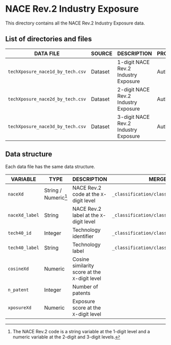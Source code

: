 # NACE Rev.2 Industry Exposure

This directory contains all the NACE Rev.2 Industry Exposure data.

## List of directories and files

| DATA FILE               | SOURCE                    | DESCRIPTION               | PROVIDED |
| ----------------------- | ------------------------- | ------------------- | -------- |
| `techXposure_nace1d_by_tech.csv`  | Dataset | 1-digit NACE Rev.2 Industry Exposure | Authors |
| `techXposure_nace2d_by_tech.csv`  | Dataset | 2-digit NACE Rev.2 Industry Exposure | Authors |
| `techXposure_nace3d_by_tech.csv`  | Dataset | 3-digit NACE Rev.2 Industry Exposure | Authors |

## Data structure

Each data file has the same data structure.

| VARIABLE               | TYPE                    | DESCRIPTION               | MERGE WITH |
| ----------------------- | ------------------------- | ------------------- | -------- |
| `naceXd`  | String / Numeric[^1] | NACE Rev.2 code at the `X`-digit level | `_classification/classification_nace.csv` |
| `naceXd_label`  | String | NACE Rev.2 label at the `X`-digit level | `_classification/classification_nace.csv` |
| `tech40_id`  | Integer | Technology identifier | `_classification/classification_tech40.csv` |
| `tech40_label`  | String | Technology label | `_classification/classification_tech40.csv` |
| `cosineXd`  | Numeric | Cosine similarity score at the `X`-digit level |  |
| `n_patent`  | Integer | Number of patents |  |
| `xposureXd`  | Numeric | Exposure score at the `X`-digit level |  |

[^1]: The NACE Rev.2 code is a string variable at the 1-digit level and a numeric variable at the 2-digit and 3-digit levels.